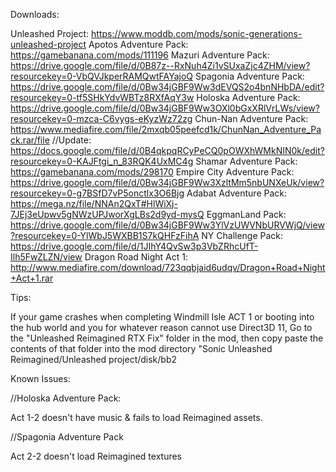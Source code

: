 Downloads: 

Unleashed Project: https://www.moddb.com/mods/sonic-generations-unleashed-project
Apotos Adventure Pack: https://gamebanana.com/mods/111196
Mazuri Adventure Pack: https://drive.google.com/file/d/0B87z--RxNuh4Zi1vSUxaZjc4ZHM/view?resourcekey=0-VbQVJkperRAMQwtFAYajoQ
Spagonia Adventure Pack: https://drive.google.com/file/d/0Bw34jGBF9Ww3dEVQS2o4bnNHbDA/edit?resourcekey=0-tf5SHkYdvWBTz8RXfAqY3w
Holoska Adventure Pack: https://drive.google.com/file/d/0Bw34jGBF9Ww3OXl0bGxXRlVrLWs/view?resourcekey=0-mzca-C6vygs-eKyzWz72zg
Chun-Nan Adventure Pack: https://www.mediafire.com/file/2mxqb05peefcd1k/ChunNan_Adventure_Pack.rar/file //Update: https://docs.google.com/file/d/0B4qkpqRCyPeCQ0pOWXhWMkNIN0k/edit?resourcekey=0-KAJFtgi_n_83RQK4UxMC4g
Shamar Adventure Pack: https://gamebanana.com/mods/298170
Empire City Adventure Pack: https://drive.google.com/file/d/0Bw34jGBF9Ww3XzltMm5nbUNXeUk/view?resourcekey=0-g7BSfD7vP5onctlx3O6Bjg
Adabat Adventure Pack: https://mega.nz/file/NNAn2QxT#HlWiXj-7JEj3eUpwv5gNWzUPJworXgLBs2d9yd-mysQ
EggmanLand Pack: https://drive.google.com/file/d/0Bw34jGBF9Ww3YlVzUWVNbURVWjQ/view?resourcekey=0-YlWbJ5WXBB1S7kQHFzFihA
NY Challenge Pack: https://drive.google.com/file/d/1JIhY4QvSw3p3VbZRhcUfT-Ilh5FwZLZN/view
Dragon Road Night Act 1: http://www.mediafire.com/download/723qqbjaid6udqv/Dragon+Road+Night+Act+1.rar

Tips:

If your game crashes when completing Windmill Isle ACT 1 or booting into the hub world and you for whatever reason cannot use Direct3D 11, Go to the "Unleashed Reimagined RTX Fix" folder in the mod, then copy paste the contents of that folder into the mod directory "Sonic Unleashed Reimagined/Unleashed project/disk/bb2

Known Issues:

//Holoska Adventure Pack:

Act 1-2 doesn't have music & fails to load Reimagined assets.

//Spagonia Adventure Pack

Act 2-2 doesn't load Reimagined textures

